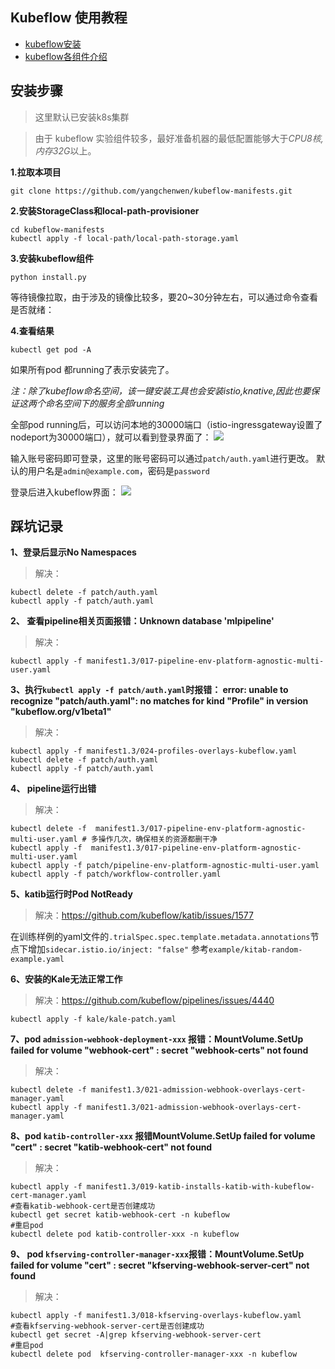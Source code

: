 ## Kubeflow 使用教程
- [kubeflow安装](/README.md)
- [kubeflow各组件介绍](/docs/introduction.md)

## 安装步骤
>这里默认已安装k8s集群

>由于 kubeflow 实验组件较多，最好准备机器的最低配置能够大于*CPU8核,内存32G*以上。

**1.拉取本项目**
```shell
git clone https://github.com/yangchenwen/kubeflow-manifests.git
```

**2.安装StorageClass和local-path-provisioner**
```shell
cd kubeflow-manifests
kubectl apply -f local-path/local-path-storage.yaml
```

**3.安装kubeflow组件**
```shell
python install.py
```

等待镜像拉取，由于涉及的镜像比较多，要20~30分钟左右，可以通过命令查看是否就绪：

**4.查看结果**
```shell
kubectl get pod -A
```
如果所有pod 都running了表示安装完了。

*注：除了kubeflow命名空间，该一键安装工具也会安装istio,knative,因此也要保证这两个命名空间下的服务全部running*

全部pod running后，可以访问本地的30000端口（istio-ingressgateway设置了nodeport为30000端口），就可以看到登录界面了：
![](/example/dex登录界面.png)

输入账号密码即可登录，这里的账号密码可以通过`patch/auth.yaml`进行更改。
默认的用户名是`admin@example.com`，密码是`password`

登录后进入kubeflow界面：
![](/example/kubeflow-dashboardcenter.png)


## 踩坑记录

**1、登录后显示No Namespaces**
>解决：
```shell
kubectl delete -f patch/auth.yaml
kubectl apply -f patch/auth.yaml
```

**2、 查看pipeline相关页面报错：Unknown database 'mlpipeline'**
>解决：
```shell
kubectl apply -f manifest1.3/017-pipeline-env-platform-agnostic-multi-user.yaml
```

**3、执行```kubectl apply -f patch/auth.yaml```时报错： error: unable to recognize "patch/auth.yaml": no matches for kind "Profile" in version "kubeflow.org/v1beta1"**
>解决：
```shell
kubectl apply -f manifest1.3/024-profiles-overlays-kubeflow.yaml
kubectl delete -f patch/auth.yaml
kubectl apply -f patch/auth.yaml
```

**4、 pipeline运行出错**
>解决：
```shell
kubectl delete -f  manifest1.3/017-pipeline-env-platform-agnostic-multi-user.yaml # 多操作几次，确保相关的资源都删干净
kubectl apply -f  manifest1.3/017-pipeline-env-platform-agnostic-multi-user.yaml
kubectl apply -f patch/pipeline-env-platform-agnostic-multi-user.yaml
kubectl apply -f patch/workflow-controller.yaml
```

**5、katib运行时Pod NotReady**
>解决：https://github.com/kubeflow/katib/issues/1577

在训练样例的yaml文件的```.trialSpec.spec.template.metadata.annotations```节点下增加```sidecar.istio.io/inject: "false"```
参考```example/kitab-random-example.yaml```

**6、安装的Kale无法正常工作**
>解决：https://github.com/kubeflow/pipelines/issues/4440
```shell
kubectl apply -f kale/kale-patch.yaml
```

**7、pod ```admission-webhook-deployment-xxx``` 报错：MountVolume.SetUp failed for volume "webhook-cert" : secret "webhook-certs" not found**
>解决：
```shell
kubectl delete -f manifest1.3/021-admission-webhook-overlays-cert-manager.yaml
kubectl apply -f manifest1.3/021-admission-webhook-overlays-cert-manager.yaml
```

**8、pod ```katib-controller-xxx``` 报错MountVolume.SetUp failed for volume "cert" : secret "katib-webhook-cert" not found**
>解决：
```shell
kubectl apply -f manifest1.3/019-katib-installs-katib-with-kubeflow-cert-manager.yaml
#查看katib-webhook-cert是否创建成功
kubectl get secret katib-webhook-cert -n kubeflow
#重启pod
kubectl delete pod katib-controller-xxx -n kubeflow
```

**9、 pod ```kfserving-controller-manager-xxx```报错：MountVolume.SetUp failed for volume "cert" : secret "kfserving-webhook-server-cert" not found**
>解决：
```shell
kubectl apply -f manifest1.3/018-kfserving-overlays-kubeflow.yaml
#查看kfserving-webhook-server-cert是否创建成功
kubectl get secret -A|grep kfserving-webhook-server-cert
#重启pod
kubectl delete pod  kfserving-controller-manager-xxx -n kubeflow
```